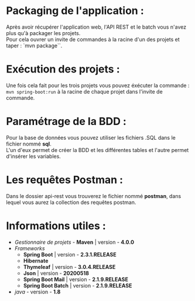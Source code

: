 # Packaging de l'application :  

Après avoir récupérer l'application web, l'API REST et le batch vous n'avez plus qu'à packager les projets.  
Pour cela ouvrer un invite de commandes à la racine d'un des projets et taper : `mvn package``.

# Exécution des projets :

Une fois cela fait pour les trois projets vous pouvez éxécuter la commande : `mvn spring-boot:run` à la racine de chaque projet
dans l'invite de commande.

# Paramétrage de la BDD :

Pour la base de données vous pouvez utiliser les fichiers .SQL dans le fichier nommé __sql__.  
L'un d'eux permet de créer la BDD et les différentes tables et l'autre permet d'insérer les variables.

# Les requêtes Postman :

Dans le dossier api-rest vous trouverez le fichier nommé __postman__, dans lequel vous aurez la collection des requêtes postman.

# Informations utiles :

* *Gestionnaire de projets* - __Maven__ | version - __4.0.0__
* *Frameworks*
	* __Spring Boot__ | version - __2.3.1.RELEASE__
	* __Hibernate__
	* __Thymeleaf__ | version - __3.0.4.RELEASE__
	* __Json__ | version - __20200518__
	* __Spring Boot Mail__ | version - __2.1.9.RELEASE__
	* __Spring Boot Batch__ | version - __2.1.9.RELEASE__
* *java* - version - __1.8__
